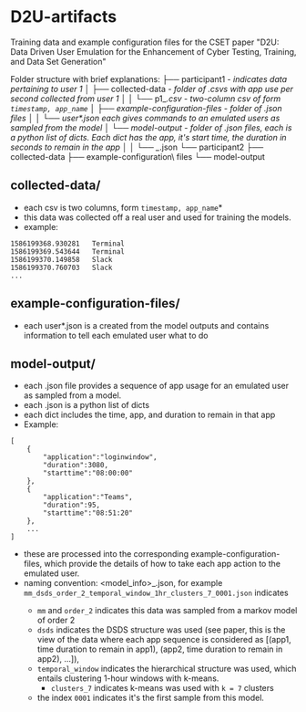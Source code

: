 # D2U-artifacts
Training data and example configuration files for the CSET paper "D2U: Data Driven User Emulation for the Enhancement of Cyber Testing, Training, and Data Set Generation"



Folder structure with brief explanations:
├── participant1 - *indicates data pertaining to user 1*
│   ├── collected-data - *folder of .csvs with app use per second collected from user 1*
│   │   └── p1_*.csv - *two-column csv of form `timestamp, app_name`*
│   ├── example-configuration-files - *folder of .json files*
│   │   └── user\*.json *each gives commands to an emulated users as sampled from the model*
│   └── model-output - *folder of .json files, each is a python list of dicts. Each dict has the app, it's start time, the duration in seconds to remain in the app*
│   │   └── <model info>_*.json
└── participant2
    ├── collected-data
    ├── example-configuration\ files
    └── model-output

## collected-data/
- each csv is two columns, form `timestamp, app_name`*
- this data was collected off a real user and used for training the models.
- example:
```
1586199368.930281	Terminal
1586199369.543644	Terminal
1586199370.149858	Slack
1586199370.760703	Slack
...

```

## example-configuration-files/
- each user*.json is a created from the model outputs and contains information to tell each emulated user what to do

## model-output/
- each .json file provides a sequence of app usage for an emulated user as sampled from a model.
- each .json is a python list of dicts
- each dict includes the time, app, and duration to remain in that app
- Example:
```
[
    {
        "application":"loginwindow",
        "duration":3080,
        "starttime":"08:00:00"
    },
    {
        "application":"Teams",
        "duration":95,
        "starttime":"08:51:20"
    },
    ...
]
```
- these are processed into the corresponding example-configuration-files, which provide the details of how to take each app action to the emulated user.
- naming convention: <model_info>_<index>.json, for example `mm_dsds_order_2_temporal_window_1hr_clusters_7_0001.json` indicates
  - `mm` and `order_2` indicates this data was sampled from a markov model of order 2
  - `dsds` indicates the DSDS structure was used (see paper, this is the view of the data where each app sequence is considered as [(app1, time duration to remain in app1), (app2, time duration to remain in app2), ...]),
  - `temporal_window` indicates the hierarchical structure was used, which entails clustering 1-hour windows with k-means.
    - `clusters_7` indicates k-means was used with `k = 7` clusters
  - the index `0001` indicates it's the first sample from this model.  
